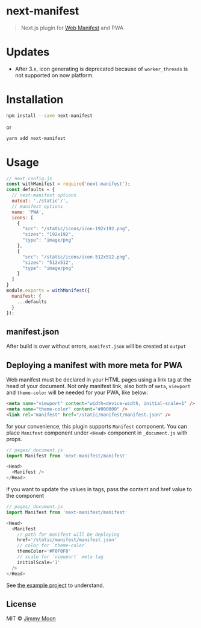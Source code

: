 # next-manifest

> Next.js plugin for [Web Manifest](https://developer.mozilla.org/en-US/docs/Web/Manifest) and PWA

# Updates

- After 3.x, icon generating is deprecated because of `worker_threads` is not supported on now platform.

# Installation

```sh
npm install --save next-manifest
```

or

```sh
yarn add next-manifest
```

# Usage

```js
// next.config.js
const withManifest = require('next-manifest');
const defaults = {
  // next-manifest options
  outout: './static'/',
  // manifest options
  name: 'PWA',
  icons: [
    {
      "src": "/static/icons/icon-192x192.png",
      "sizes": "192x192",
      "type": "image/png"
    },
    {
      "src": "/static/icons/icon-512x512.png",
      "sizes": "512x512",
      "type": "image/png"
    }
  ]
}
module.exports = withManifest({
  manifest: {
    ...defaults
  }
});
```

## manifest.json

After build is over without errors, `manifest.json` will be created at `output`

## Deploying a manifest with more meta for PWA

Web manifest must be declared in your HTML pages using a link tag at the head of your document. Not only manifest link, also both of `meta`, `viewport` and `theme-color` will be needed for your PWA, like below:

```html
<meta name="viewport" content="width=device-width, initial-scale=1" />
<meta name="theme-color" content="#000000" />
<link rel="manifest" href="/static/manifest/manifest.json" />
```

for your convenience, this plugin supports `Manifest` component. You can place `Manifest` component under `<Head>` component in `_document.js` with props.

```js
// pages/_document.js
import Manifest from 'next-manifest/manifest'

<Head>
  <Manifest />
</Head>
```

if you want to update the values in tags, pass the content and href value to the component

```js
// pages/_document.js
import Manifest from 'next-manifest/manifest'

<Head>
  <Manifest
    // path for manifest will be deploying
    href='/static/manifest/manifest.json'
    // color for `theme-color`
    themeColor='#F0F0F0'
    // scale for `viewport` meta tag
    initialScale='1'
  />
</Head>
```

See [the example project](https://github.com/ragingwind/next-manifest/blob/master/examples/hello-pwa/pages/_document.js) to understand.

## License

MIT © [Jimmy Moon](https://jimmymoon.dev)
